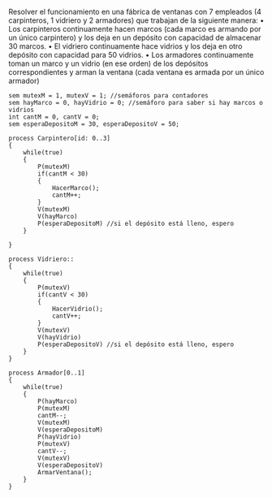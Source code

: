 Resolver el funcionamiento en una fábrica de ventanas con 7 empleados (4 carpinteros, 1 vidriero y 2 armadores) que trabajan de la siguiente manera:
    • Los carpinteros continuamente hacen marcos (cada marco es armando por un único carpintero) y los deja en un depósito con capacidad de almacenar 30 marcos.
    • El vidriero continuamente hace vidrios y los deja en otro depósito con capacidad para 50 vidrios.
    • Los armadores continuamente toman un marco y un vidrio (en ese orden) de los depósitos correspondientes y arman la ventana (cada ventana es armada por un único armador)

````
sem mutexM = 1, mutexV = 1; //semáforos para contadores
sem hayMarco = 0, hayVidrio = 0; //semáforo para saber si hay marcos o vidrios
int cantM = 0, cantV = 0;
sem esperaDepositoM = 30, esperaDepositoV = 50;

process Carpintero[id: 0..3]
{
    while(true)    
    {
        P(mutexM)
        if(cantM < 30)
        {
            HacerMarco();
            cantM++;
        }
        V(mutexM)
        V(hayMarco)
        P(esperaDepositoM) //si el depósito está lleno, espero
    }
    
}

process Vidriero::
{
    while(true)
    {
        P(mutexV)
        if(cantV < 30)
        {
            HacerVidrio();
            cantV++;
        }
        V(mutexV)
        V(hayVidrio)
        P(esperaDepositoV) //si el depósito está lleno, espero
    }
}

process Armador[0..1]
{
    while(true)
    {
        P(hayMarco)
        P(mutexM)
        cantM--;
        V(mutexM)
        V(esperaDepositoM)
        P(hayVidrio)
        P(mutexV)
        cantV--;
        V(mutexV)
        V(esperaDepositoV)
        ArmarVentana();
    }
}
````